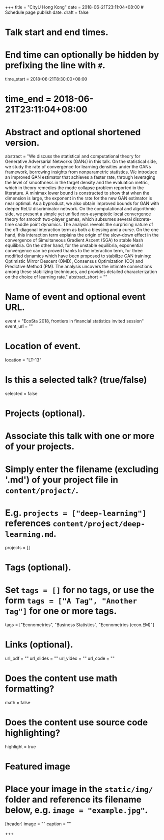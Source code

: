 +++
title = "CityU Hong Kong"
date = 2018-06-21T23:11:04+08:00  # Schedule page publish date.
draft = false

# Talk start and end times.
#   End time can optionally be hidden by prefixing the line with `#`.
time_start = 2018-06-21T8:30:00+08:00
# time_end = 2018-06-21T23:11:04+08:00

# Abstract and optional shortened version.
abstract = "We discuss the statistical and computational theory for Generative Adversarial Networks (GANs) in this talk. On the statistical side, we study the rate of convergence for learning densities under the GANs framework, borrowing insights from nonparametric statistics. We introduce an improved GAN estimator that achieves a faster rate, through leveraging the level of smoothness in the target density and the evaluation metric, which in theory remedies the mode collapse problem reported in the literature. A minimax lower bound is constructed to show that when the dimension is large, the exponent in the rate for the new GAN estimator is near optimal. As a byproduct, we also obtain improved bounds for GAN with deeper ReLU discriminator network. On the computational and algorithmic side, we present a simple yet unified non-asymptotic local convergence theory for smooth two-player games, which subsumes several discrete-time saddle point dynamics. The analysis reveals the surprising nature of the off-diagonal interaction term as both a blessing and a curse. On the one hand, this interaction term explains the origin of the slow-down effect in the convergence of Simultaneous Gradient Ascent (SGA) to stable Nash equilibria. On the other hand, for the unstable equilibria, exponential convergence can be proved thanks to the interaction term, for three modified dynamics which have been proposed to stabilize GAN training: Optimistic Mirror Descent (OMD), Consensus Optimization (CO) and Predictive Method (PM). The analysis uncovers the intimate connections among these stabilizing techniques, and provides detailed characterization on the choice of learning rate."
abstract_short = ""

# Name of event and optional event URL.
event = "EcoSta 2018, frontiers in financial statistics invited session"
event_url = ""

# Location of event.
location = "LT-13"

# Is this a selected talk? (true/false)
selected = false

# Projects (optional).
#   Associate this talk with one or more of your projects.
#   Simply enter the filename (excluding '.md') of your project file in `content/project/`.
#   E.g. `projects = ["deep-learning"]` references `content/project/deep-learning.md`.
projects = []

# Tags (optional).
#   Set `tags = []` for no tags, or use the form `tags = ["A Tag", "Another Tag"]` for one or more tags.
tags = ["Econometrics", "Business Statistics", "Econometrics (econ.EM)"]

# Links (optional).
url_pdf = ""
url_slides = ""
url_video = ""
url_code = ""

# Does the content use math formatting?
math = false

# Does the content use source code highlighting?
highlight = true

# Featured image
# Place your image in the `static/img/` folder and reference its filename below, e.g. `image = "example.jpg"`.
[header]
image = ""
caption = ""

+++
